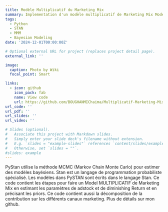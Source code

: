 ```yaml
---
title: Modèle Multiplicatif du Marketing Mix
summary: Implementation d'un modèle multiplicatif de Marketing Mix Model avec l'estimation bayésienne.
tags:
  - Python
  - STAN
  - MMM 
  - Bayesian Modeling
date: '2024-12-01T00:00:00Z'

# Optional external URL for project (replaces project detail page).
external_link: ''

image:
  caption: Photo by Wiki
  focal_point: Smart

links:
  - icon: github
    icon_pack: fab
    name: View code
    url: https://github.com/BOUGHANMIChaima/Multiplicatif-Marketing-Mix-Modeling-Implementation
url_code: ''
url_pdf: ''
url_slides: ''
url_video: ''

# Slides (optional).
#   Associate this project with Markdown slides.
#   Simply enter your slide deck's filename without extension.
#   E.g. `slides = "example-slides"` references `content/slides/example-slides.md`.
#   Otherwise, set `slides = ""`.
#slides: example
---
```


PyStan utilise la méthode MCMC (Markov Chain Monte Carlo) pour estimer des modèles bayésiens.
Stan est un langage de programmation probabiliste spécialisé. Les modèles dans PySTAN sont écrits dans le langage Stan. Ce code contient les étapes pour faire un Model MULTIPLICATIF de Marketing Mix en estimant les paramètres de adstock et de diminishing Return et en précisant les priors. Ce code contient aussi la décomposition de la contribution sur les différents canaux marketing.
Plus de détails sur mon github.